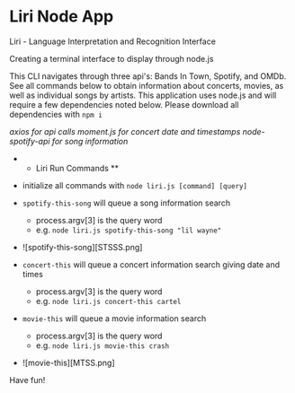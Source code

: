 # Liri Node App
Liri - Language Interpretation and Recognition Interface

Creating a terminal interface to display through node.js

This CLI navigates through three api's: Bands In Town, Spotify, and OMDb. See all commands below to obtain information about concerts, movies, as well as individual songs by artists. This application uses node.js and will require a few dependencies noted below. Please download all dependencies with `npm i`

*axios for api calls* 
*moment.js for concert date and timestamps*
*node-spotify-api for song information*

* - Liri Run Commands **
- initialize all commands with `node liri.js [command] [query]`

- `spotify-this-song` will queue a song information search
  - process.argv[3] is the query word  
  - e.g. `node liri.js spotify-this-song "lil wayne"`

- ![spotify-this-song][STSSS.png]
  
- `concert-this` will queue a concert information search giving date and times
  - process.argv[3] is the query word  
  - e.g. `node liri.js concert-this cartel`
  
- `movie-this` will queue a movie information search
  - process.argv[3] is the query word  
  - e.g. `node liri.js movie-this crash`
  
- ![movie-this][MTSS.png]

Have fun!
